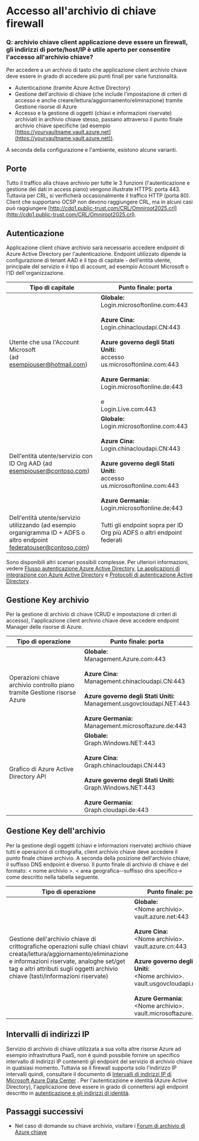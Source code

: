 <properties
    pageTitle="Accedere a chiave archivio firewall | Microsoft Azure"
    description="Informazioni su come accedere archivio chiave da un'applicazione di un firewall"
    services="key-vault"
    documentationCenter=""
    authors="amitbapat"
    manager="mbaldwin"
    tags="azure-resource-manager"/>

<tags
    ms.service="key-vault"
    ms.workload="identity"
    ms.tgt_pltfrm="na"
    ms.devlang="na"
    ms.topic="hero-article"
    ms.date="09/13/2016"
    ms.author="ambapat"/>

# <a name="accessing-key-vault-behind-firewall"></a>Accesso all'archivio di chiave firewall
### <a name="q-my-key-vault-client-application-needs-to-be-behind-a-firewall-what-portshostsip-addresses-should-i-open-to-enable-access-to-key-vault"></a>Q: archivio chiave client applicazione deve essere un firewall, gli indirizzi di porte/host/IP è utile aperto per consentire l'accesso all'archivio chiave?

Per accedere a un archivio di tasto che applicazione client archivio chiave deve essere in grado di accedere più punti finali per varie funzionalità.

- Autenticazione (tramite Azure Active Directory)
- Gestione dell'archivio di chiave (che include l'impostazione di criteri di accesso e anche creare/lettura/aggiornamento/eliminazione) tramite Gestione risorse di Azure
- Accesso e la gestione di oggetti (chiavi e informazioni riservate) archiviati in archivio chiave stesso, passano attraverso il punto finale archivio chiave specifiche (ad esempio [https://yourvaultname.vault.azure.net](https://yourvaultname.vault.azure.net)).  

A seconda della configurazione e l'ambiente, esistono alcune varianti.   

## <a name="ports"></a>Porte

Tutto il traffico alla chiave archivio per tutte le 3 funzioni (l'autenticazione e gestione dei dati in access piano) vengono illustrate HTTPS: porta 443. Tuttavia per CRL, si verificherà occasionalmente il traffico HTTP (porta 80). Client che supportano OCSP non devono raggiungere CRL, ma in alcuni casi può raggiungere [http://cdp1.public-trust.com/CRL/Omniroot2025.crl](http://cdp1.public-trust.com/CRL/Omniroot2025.crl).  

## <a name="authentication"></a>Autenticazione

Applicazione client chiave archivio sarà necessario accedere endpoint di Azure Active Directory per l'autenticazione. Endpoint utilizzato dipende la configurazione di tenant AAD e il tipo di capitale - dell'entità utente, principale del servizio e il tipo di account, ad esempio Account Microsoft o l'ID dell'organizzazione.  

| Tipo di capitale | Punto finale: porta |
|----------------|---------------|
| Utente che usa l'Account Microsoft<br> (ad esempiouser@hotmail.com) | **Globale:**<br> Login.microsoftonline.com:443<br><br> **Azure Cina:**<br> Login.chinacloudapi.CN:443<br><br>**Azure governo degli Stati Uniti:**<br> accesso us.microsoftonline.com:443<br><br>**Azure Germania:**<br> Login.microsoftonline.de:443<br><br> e <br>Login.Live.com:443   |
| Dell'entità utente/servizio con ID Org AAD (ad esempiouser@contoso.com) | **Globale:**<br> Login.microsoftonline.com:443<br><br> **Azure Cina:**<br> Login.chinacloudapi.CN:443<br><br>**Azure governo degli Stati Uniti:**<br> accesso us.microsoftonline.com:443<br><br>**Azure Germania:**<br> Login.microsoftonline.de:443 |
| Dell'entità utente/servizio utilizzando (ad esempio organigramma ID + ADFS o altro endpoint federatouser@contoso.com) | Tutti gli endpoint sopra per ID Org più ADFS o altri endpoint federati |

Sono disponibili altri scenari possibili complesse. Per ulteriori informazioni, vedere [Flusso autenticazione Azure Active Directory](/documentation/articles/active-directory-authentication-scenarios/), [Le applicazioni di integrazione con Azure Active Directory](/documentation/articles/active-directory-integrating-applications/) e [Protocolli di autenticazione Active Directory](https://msdn.microsoft.com/library/azure/dn151124.aspx) .  

## <a name="key-vault-management"></a>Gestione Key archivio

Per la gestione di archivio di chiave (CRUD e impostazione di criteri di accesso), l'applicazione client archivio chiave deve accedere endpoint Manager delle risorse di Azure.  

| Tipo di operazione | Punto finale: porta |
|----------------|---------------|
| Operazioni chiave archivio controllo piano<br> tramite Gestione risorse Azure | **Globale:**<br> Management.Azure.com:443<br><br> **Azure Cina:**<br> Management.chinacloudapi.CN:443<br><br> **Azure governo degli Stati Uniti:**<br> Management.usgovcloudapi.NET:443<br><br> **Azure Germania:**<br> Management.microsoftazure.de:443 |
| Grafico di Azure Active Directory API | **Globale:**<br> Graph.Windows.NET:443<br><br> **Azure Cina:**<br> Graph.chinacloudapi.CN:443<br><br> **Azure governo degli Stati Uniti:**<br> Graph.Windows.NET:443<br><br> **Azure Germania:**<br> Graph.cloudapi.de:443 |

## <a name="key-vault-operations"></a>Gestione Key dell'archivio

Per la gestione degli oggetti (chiavi e informazioni riservate) archivio chiave tutti e operazioni di crittografia, client archivio chiave deve accedere il punto finale chiave archivio. A seconda della posizione dell'archivio chiave, il suffisso DNS endpoint è diverso. Il punto finale di archivio di chiave è del formato: < nome archivio >. < area geografica--suffisso dns specifico-> come descritto nella tabella seguente.  

| Tipo di operazione | Punto finale: porta |
|----------------|---------------|
| Gestione dell'archivio chiave di crittografiche operazioni sulle chiavi chiavi creata/lettura/aggiornamento/eliminazione e informazioni riservate, analoghe set/get tag e altri attributi sugli oggetti archivio chiave (tasti/informazioni riservate)     | **Globale:**<br> &lt;Nome archivio&gt;. vault.azure.net:443<br><br> **Azure Cina:**<br> &lt;Nome archivio&gt;. vault.azure.cn:443<br><br> **Azure governo degli Stati Uniti:**<br> &lt;Nome archivio&gt;. vault.usgovcloudapi.net:443<br><br> **Azure Germania:**<br> &lt;Nome archivio&gt;. vault.microsoftazure.de:443 |

## <a name="ip-address-ranges"></a>Intervalli di indirizzi IP

Servizio di archivio di chiave utilizzata a sua volta altre risorse Azure ad esempio infrastruttura PaaS, non è quindi possibile fornire un specifico intervallo di indirizzi IP contenenti gli endpoint del servizio di archivio chiave in qualsiasi momento. Tuttavia se il firewall supporta solo l'indirizzo IP intervalli quindi, consultare il documento di [Intervalli di indirizzi IP di Microsoft Azure Data Center](https://www.microsoft.com/download/details.aspx?id=41653) .   Per l'autenticazione e identità (Azure Active Directory), l'applicazione deve essere in grado di connettersi agli endpoint descritto in [autenticazione e gli indirizzi di identità](https://support.office.com/article/Office-365-URLs-and-IP-address-ranges-8548a211-3fe7-47cb-abb1-355ea5aa88a2).

## <a name="next-steps"></a>Passaggi successivi

- Nel caso di domande su chiave archivio, visitare i [Forum di archivio di Azure chiave](https://social.msdn.microsoft.com/forums/azure/home?forum=AzureKeyVault)
